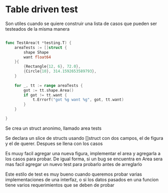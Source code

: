 # Table driven test
Son utiles cuando se quiere construir una lista de casos que pueden ser testeados de
la misma manera

```go

func TestArea(t *testing.T) {
    areaTests := []struct {
        shape Shape
        want float64
    }{
        {Rectangle{12, 6}, 72.0},
        {Circle{10}, 314.1592653589793},
    }
    
    for _, tt := range areaTests {
        got := tt.shape.Area()
        if got != tt.want {
            t.Errorf("got %g want %g", got, tt.want)
        }
    }

}
```

Se crea un struct anonimo, llamado area tests

Se declara un slice de structs usando []struct con dos campos, el de figura y
el de querer. Despues se llena con los casos

Es muuy facil agregar una nueva figura, implementar el area y agregarla a los casos para
probar. De igual forma, si un bug se encuentra en Area sera mas facil agregar un nuevo
test para probarlo antes de arreglarlo

Este estilo de test es muy bueno cuando queremos probar varias implementaciones de una
interfaz, o si los datos pasados en una funcion tiene varios requerimientos que se deben de probar

